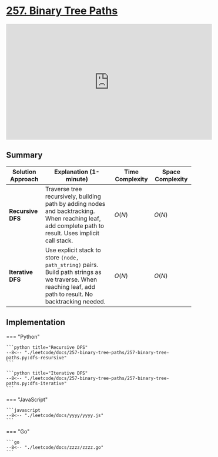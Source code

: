 # [257. Binary Tree Paths](https://leetcode.com/problems/binary-tree-paths/)

<iframe width="560" height="315" src="https://www.youtube.com/embed/H2D4HcVZq_g?si=HKAcne9ZUhynHMBK" title="YouTube video player" frameborder="0" allow="accelerometer; autoplay; clipboard-write; encrypted-media; gyroscope; picture-in-picture; web-share" referrerpolicy="strict-origin-when-cross-origin" allowfullscreen></iframe>

## Summary

| **Solution Approach** | **Explanation (1-minute)** | **Time Complexity** | **Space Complexity** |
| --------------------- | -------------------------- | ------------------- | -------------------- |
| **Recursive DFS**       | Traverse tree recursively, building path by adding nodes and backtracking. When reaching leaf, add complete path to result. Uses implicit call stack. | $O(N)$ | $O(N)$ |
| **Iterative DFS** | Use explicit stack to store `(node, path_string)` pairs. Build path strings as we traverse. When reaching leaf, add path to result. No backtracking needed. | $O(N)$ | $O(N)$ |


## Implementation

=== "Python"

    ```python title="Recursive DFS"
    --8<-- "./leetcode/docs/257-binary-tree-paths/257-binary-tree-paths.py:dfs-resursive"
    ```

    ```python title="Iterative DFS"
    --8<-- "./leetcode/docs/257-binary-tree-paths/257-binary-tree-paths.py:dfs-iterative"
    ```


=== "JavaScript"

    ```javascript
    --8<-- "./leetcode/docs/yyyy/yyyy.js"
    ```

=== "Go"

    ```go
    --8<-- "./leetcode/docs/zzzz/zzzz.go"
    ```
